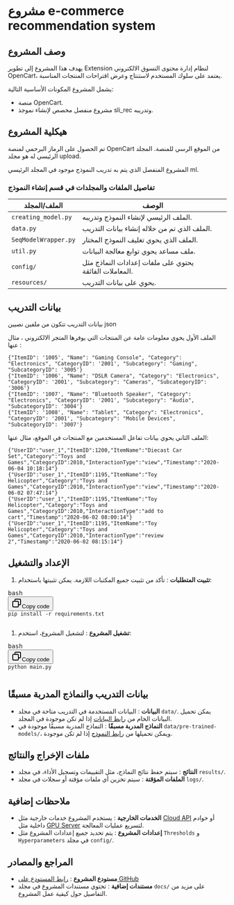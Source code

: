 &#x202b;

# مشروع e-commerce recommendation system

## وصف المشروع

يهدف هذا المشروع إلى تطوير Extension لنظام إدارة محتوى التسوق الالكتروني OpenCart، يعتمد على سلوك المستخدم لاستنتاج وعرض اقتراحات المنتجات المناسبة.

يشمل المشروع المكونات الأساسية التالية:

- منصة OpenCart.
- مشروع منفصل مخصص لإنشاء نموجذ sli_rec وتدريبه.

## هيكلية المشروع

تم الحصول على الرماز البرحمي لمنصة OpenCart من الموقع الرسي للمنصة.
المجلد الرئيسي له هو مجلد upload.

المشروع المنفصل الذي يتم به تدريب النموذج موجود في المجلد الرئيسي ml.

### تفاصيل الملفات والمجلدات في قسم إنشاء النموذج

| الملف/المجلد         | الوصف                                                  |
| -------------------- | ------------------------------------------------------ |
| `creating_model.py`  | الملف الرئيسي لإنشاء النموذج وتدريبه.                  |
| `data.py`            | الملف الذي تم من خلاله إنشاء بيانات التدريب.           |
| `SeqModelWrapper.py` | الملف الذي يحوي تغليف النموذج المختار.                 |
| `util.py`            | ملف مساعد يحوي توابع معالجة البيانات.                  |
| `config/`            | يحتوي على ملفات إعدادات النماذج مثل المعاملات الفائقة. |
| `resources/`         | يحوي على بيانات التدريب.                               |

## بيانات التدريب

بيانات التدريب تتكون من ملفين نصيين json

الملف الأول يحوي معلومات عامة عن المنتجات التي يوفرها المتجر الالكتروني ، مثال عنها :

```
{"ItemID": '1005', "Name": "Gaming Console", "Category": "Electronics", "CategoryID": '2001', "Subcategory": "Gaming", "SubcategoryID": '3005'}
{"ItemID": '1006', "Name": "DSLR Camera", "Category": "Electronics", "CategoryID": '2001', "Subcategory": "Cameras", "SubcategoryID": '3006'}
{"ItemID": '1007', "Name": "Bluetooth Speaker", "Category": "Electronics", "CategoryID": '2001', "Subcategory": "Audio", "SubcategoryID": '3004'}
{"ItemID": '1008', "Name": "Tablet", "Category": "Electronics", "CategoryID": '2001', "Subcategory": "Mobile Devices", "SubcategoryID": '3007'}
```

الملف الثاني يحوي بيانات تفاعل المستخدمين مع المنتجات في الموقع، مثال عنها:

```
{"UserID":"user_1","ItemID":1200,"ItemName":"Diecast Car Set","Category":"Toys and Games","CategoryID":2010,"InteractionType":"view","Timestamp":"2020-06-04 10:18:14"}
{"UserID":"user_1","ItemID":1195,"ItemName":"Toy Helicopter","Category":"Toys and Games","CategoryID":2010,"InteractionType":"view","Timestamp":"2020-06-02 07:47:14"}
{"UserID":"user_1","ItemID":1195,"ItemName":"Toy Helicopter","Category":"Toys and Games","CategoryID":2010,"InteractionType":"add to cart","Timestamp":"2020-06-02 08:00:14"}
{"UserID":"user_1","ItemID":1195,"ItemName":"Toy Helicopter","Category":"Toys and Games","CategoryID":2010,"InteractionType":"review 2","Timestamp":"2020-06-02 08:15:14"}
```

## الإعداد والتشغيل

1. **تثبيت المتطلبات** :
   تأكد من تثبيت جميع المكتبات اللازمة. يمكن تثبيتها باستخدام:

<pre><div class="dark bg-gray-950 contain-inline-size rounded-md border-[0.5px] border-token-border-medium"><div class="flex items-center relative text-token-text-secondary bg-token-main-surface-secondary px-4 py-2 text-xs font-sans justify-between rounded-t-md"><span>bash</span><div class="flex items-center"><span class="" data-state="closed"><button class="flex gap-1 items-center"><svg xmlns="http://www.w3.org/2000/svg" width="24" height="24" fill="none" viewBox="0 0 24 24" class="icon-sm"><path fill="currentColor" fill-rule="evenodd" d="M7 5a3 3 0 0 1 3-3h9a3 3 0 0 1 3 3v9a3 3 0 0 1-3 3h-2v2a3 3 0 0 1-3 3H5a3 3 0 0 1-3-3v-9a3 3 0 0 1 3-3h2zm2 2h5a3 3 0 0 1 3 3v5h2a1 1 0 0 0 1-1V5a1 1 0 0 0-1-1h-9a1 1 0 0 0-1 1zM5 9a1 1 0 0 0-1 1v9a1 1 0 0 0 1 1h9a1 1 0 0 0 1-1v-9a1 1 0 0 0-1-1z" clip-rule="evenodd"></path></svg>Copy code</button></span></div></div><div class="overflow-y-auto p-4" dir="ltr"><code class="!whitespace-pre hljs language-bash">pip install -r requirements.txt
   </code></div></div></pre>

1. **تشغيل المشروع** :
   لتشغيل المشروع، استخدم:

<pre><div class="dark bg-gray-950 contain-inline-size rounded-md border-[0.5px] border-token-border-medium"><div class="flex items-center relative text-token-text-secondary bg-token-main-surface-secondary px-4 py-2 text-xs font-sans justify-between rounded-t-md"><span>bash</span><div class="flex items-center"><span class="" data-state="closed"><button class="flex gap-1 items-center"><svg xmlns="http://www.w3.org/2000/svg" width="24" height="24" fill="none" viewBox="0 0 24 24" class="icon-sm"><path fill="currentColor" fill-rule="evenodd" d="M7 5a3 3 0 0 1 3-3h9a3 3 0 0 1 3 3v9a3 3 0 0 1-3 3h-2v2a3 3 0 0 1-3 3H5a3 3 0 0 1-3-3v-9a3 3 0 0 1 3-3h2zm2 2h5a3 3 0 0 1 3 3v5h2a1 1 0 0 0 1-1V5a1 1 0 0 0-1-1h-9a1 1 0 0 0-1 1zM5 9a1 1 0 0 0-1 1v9a1 1 0 0 0 1 1h9a1 1 0 0 0 1-1v-9a1 1 0 0 0-1-1z" clip-rule="evenodd"></path></svg>Copy code</button></span></div></div><div class="overflow-y-auto p-4" dir="ltr"><code class="!whitespace-pre hljs language-bash">python main.py
   </code></div></div></pre>

## بيانات التدريب والنماذج المدربة مسبقًا

- **البيانات** : البيانات المستخدمة في التدريب متاحة في مجلد `data/`. يمكن تحميل البيانات الخام من [رابط البيانات](#) إذا لم تكن موجودة في المجلد.
- **النماذج المدربة مسبقًا** : النماذج المدربة مسبقًا موجودة في `data/pre-trained-models/`، ويمكن تحميلها من [رابط النموذج](#) إذا لم تكن موجودة.

## ملفات الإخراج والنتائج

- **النتائج** : سيتم حفظ نتائج النماذج، مثل التقييمات وتسجيل الأداء، في مجلد `results/`.
- **الملفات المؤقتة** : سيتم تخزين أي ملفات مؤقتة أو سجلات في مجلد `logs/`.

## ملاحظات إضافية

- **الخدمات الخارجية** : يستخدم المشروع خدمات خارجية مثل [Cloud API](#) أو خوادم داخلية مثل [GPU Server](#) لتسريع عمليات المعالجة.
- **إعدادات المشروع** : يتم تحديد جميع إعدادات المشروع مثل `Thresholds` و `Hyperparameters` في مجلد `config/`.

## المراجع والمصادر

- **مستودع المشروع** : [رابط المستودع على GitHub](#)
- **مستندات إضافية** : تحتوي مستندات المشروع في مجلد `docs/` على مزيد من التفاصيل حول كيفية عمل المشروع.
